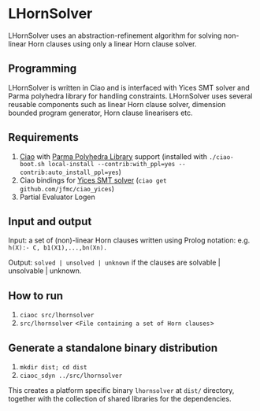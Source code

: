 # LHornSolver
LHornSolver uses an abstraction-refinement algorithm for solving non-linear Horn clauses using only a
linear Horn clause solver.

## Programming 
LHornSolver is written in Ciao and is interfaced with Yices SMT solver
and Parma polyhedra library for handling constraints. LHornSolver uses
several reusable components such as linear Horn clause solver,
dimension bounded program generator, Horn clause linearisers etc.

## Requirements
1. [Ciao](http://github.com/ciao-lang/ciao) with
   [Parma Polyhedra Library](http://bugseng.com/products/ppl/) support
   (installed with `./ciao-boot.sh local-install
   --contrib:with_ppl=yes --contrib:auto_install_ppl=yes`)
2. Ciao bindings for [Yices SMT solver](http://yices.csl.sri.com/) (`ciao get github.com/jfmc/ciao_yices`)
3.  Partial Evaluator Logen

## Input and output
Input: a set of (non)-linear Horn clauses written using Prolog notation:
e.g. `h(X):- C, b1(X1),...,bn(Xn).` 

Output: `solved | unsolved | unknown` if the clauses are solvable | unsolvable | unknown.

## How to run
1. `ciaoc src/lhornsolver`
2. `src/lhornsolver` \<`File containing a set of Horn clauses`\>

## Generate a standalone binary distribution
1. `mkdir dist; cd dist`
2. `ciaoc_sdyn ../src/lhornsolver`

This creates a platform specific binary `lhornsolver` at `dist/`
directory, together with the collection of shared libraries for the
dependencies.

